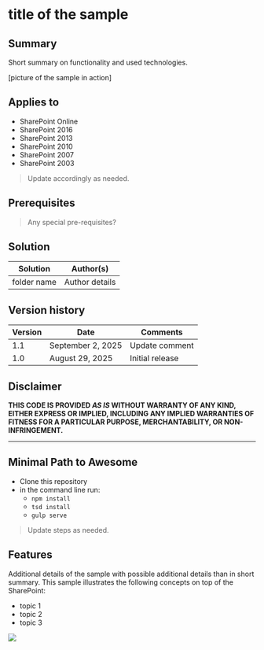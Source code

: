 # title of the sample

## Summary
Short summary on functionality and used technologies.

[picture of the sample in action]

## Applies to
* SharePoint Online
* SharePoint 2016
* SharePoint 2013
* SharePoint 2010
* SharePoint 2007
* SharePoint 2003

> Update accordingly as needed.

## Prerequisites
 
> Any special pre-requisites?

## Solution

Solution|Author(s)
--------|---------
folder name | Author details

## Version history

Version|Date|Comments
-------|----|--------
1.1|September 2, 2025|Update comment
1.0|August 29, 2025|Initial release

## Disclaimer
**THIS CODE IS PROVIDED *AS IS* WITHOUT WARRANTY OF ANY KIND, EITHER EXPRESS OR IMPLIED, INCLUDING ANY IMPLIED WARRANTIES OF FITNESS FOR A PARTICULAR PURPOSE, MERCHANTABILITY, OR NON-INFRINGEMENT.**

---

## Minimal Path to Awesome

- Clone this repository
- in the command line run:
  - `npm install`
  - `tsd install`
  - `gulp serve`

> Update steps as needed.

## Features
Additional details of the sample with possible additional details than in short summary. 
This sample illustrates the following concepts on top of the SharePoint:

- topic 1
- topic 2
- topic 3

<img src="https://telemetry.sharepointpnp.com/sp-dev-samples/samples/readme-template" />